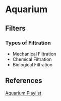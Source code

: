 # Aquarium

## Filters

### Types of Filtration

- Mechanical Filtration
- Chemical Filtration
- Biological Filtration

## References

[Aquarium Playlist](https://youtube.com/playlist?list=PLaryycHmvlkc5LQ424kUVzTpE0_oeFh4z&si=YOhqPfq0otwAU3-Q)
